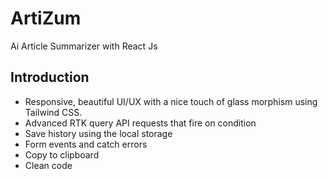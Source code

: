 # ArtiZum
Ai Article Summarizer with React Js

## Introduction
- Responsive, beautiful UI/UX with a nice touch of glass morphism using Tailwind CSS.
- Advanced RTK query API requests that fire on condition
- Save history using the local storage
- Form events and catch errors
- Copy to clipboard
- Clean code
